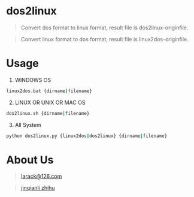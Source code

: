 # dos2linux

> Convert dos format to linux format, result file is dos2linux-originfile.

> Convert linux format to dos format, result file is linux2dos-originfile.

# Usage 

1. WINDOWS OS

```bash
linux2dos.bat {dirname|filename}
```

2. LINUX OR UNIX OR MAC OS

```bash
dos2linux.sh {dirname|filename}
```

3. All System 

```bash
python dos2linux.py {linux2dos|dos2linux} {dirname|filename}
```

# About Us

> larack@126.com

> [jinqianli zhihu ](https://www.zhihu.com/people/jinqianli/activities "jinqianli")
